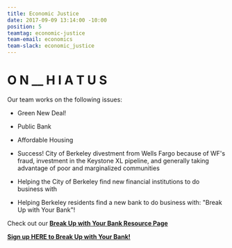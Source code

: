```yaml
---
title: Economic Justice
date: 2017-09-09 13:14:00 -10:00
position: 5
teamtag: economic-justice
team-email: economics
team-slack: economic_justice
---
```


# **O N __  H I A T U S** 

Our team works on the following issues:

+ Green New Deal!
+ Public Bank
+ Affordable Housing

+ Success! City of Berkeley divestment from Wells Fargo because of WF's fraud, investment in the Keystone XL pipeline, and generally taking advantage of poor and marginalized communities
+ Helping the City of Berkeley find new financial institutions to do business with
+ Helping Berkeley residents find a new bank to do business with: "Break Up with Your Bank"!

Check out our **[Break Up with Your Bank Resource Page](https://www.indivisibleberkeley.org/update/break-up-with-your-bank-resource-page)** 

**[Sign up HERE to Break Up with Your Bank!](https://goo.gl/9D2FME)**